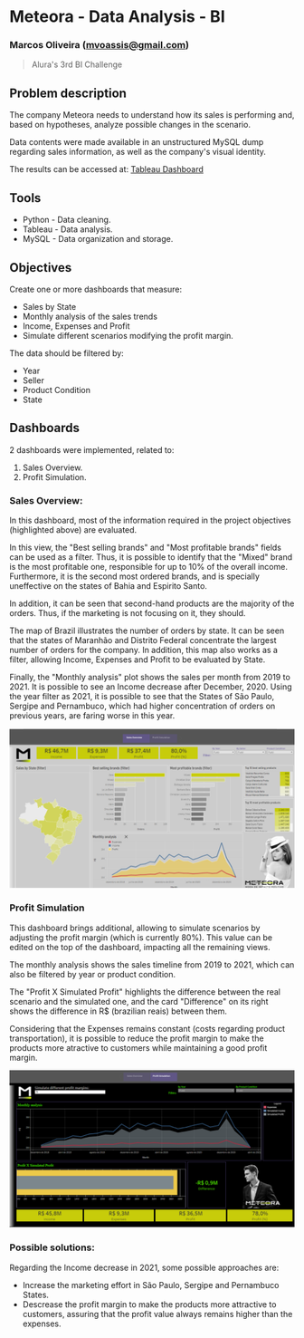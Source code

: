 # Meteora - Data Analysis - BI

### Marcos Oliveira (mvoassis@gmail.com)

> Alura's 3rd BI Challenge 

## Problem description

The company Meteora needs to understand how its sales is performing and, based on hypotheses, analyze possible changes in the scenario.

Data contents were made available in an unstructured MySQL dump regarding sales information, as well as the company's visual identity.

The results can be accessed at: [Tableau Dashboard](https://public.tableau.com/app/profile/marcos.assis6468/viz/Challengebisem3/Story1?publish=yes)

## Tools

- Python - Data cleaning.
- Tableau - Data analysis.
- MySQL - Data organization and storage.

## Objectives

Create one or more dashboards that measure:

* Sales by State
* Monthly analysis of the sales trends
* Income, Expenses and Profit
* Simulate different scenarios modifying the profit margin.

The data should be filtered by:

* Year
* Seller
* Product Condition
* State

## Dashboards

2 dashboards were implemented, related to:

1. Sales Overview.
2. Profit Simulation.

### Sales Overview:

In this dashboard, most of the information required in the project objectives (highlighted above) are evaluated.

In this view, the "Best selling brands" and "Most profitable brands" fields can be used as a filter. Thus, it is possible to identify that the "Mixed" brand is the most profitable one, responsible for up to 10\% of the overall income. Furthermore, it is the second most ordered brands, and is specially uneffective on the states of Bahia and Espirito Santo. 

In addition, it can be seen that second-hand products are the majority of the orders. Thus, if the marketing is not focusing on it, they should.

The map of Brazil illustrates the number of orders by state. It can be seen that the states of Maranhão and Distrito Federal concentrate the largest number of orders for the company. In addition, this map also works as a filter, allowing Income, Expenses and Profit to be evaluated by State.

Finally, the "Monthly analysis" plot shows the sales per month from 2019 to 2021. It is possible to see an Income decrease after December, 2020. Using the year filter as 2021, it is possible to see that the States of São Paulo, Sergipe and Pernambuco, which had higher concentration of orders on previous years, are faring worse in this year. 

[<img src="images/Dash1.png">](https://public.tableau.com/app/profile/marcos.assis6468/viz/ChallengeBISem2/Hermexlog-Dashboard?publish=yes)


### Profit Simulation

This dashboard brings additional, allowing to simulate scenarios by adjusting the profit margin (which is currently 80\%). This value can be edited on the top of the dashboard, impacting all the remaining views. 

The monthly analysis shows the sales timeline from 2019 to 2021, which can also be filtered by year or product condition.

The "Profit X Simulated Profit" highlights the difference between the real scenario and the simulated one, and the card "Difference" on its right shows the difference in R$ (brazilian reais) between them. 

Considering that the Expenses remains constant (costs regarding product transportation), it is possible to reduce the profit margin to make the products more atractive to customers while maintaining a good profit margin.

[<img src="images/Dash2.png">](https://public.tableau.com/app/profile/marcos.assis6468/viz/ChallengeBISem2/Hermexlog-Dashboard?publish=yes)

### Possible solutions:

Regarding the Income decrease in 2021, some possible approaches are:

* Increase the marketing effort in São Paulo, Sergipe and Pernambuco States.
* Descrease the profit margin to make the products more attractive to customers, assuring that the profit value always remains higher than the expenses. 
